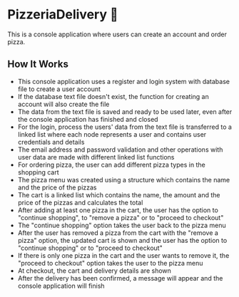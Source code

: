 # PizzeriaDelivery :pizza:
This is a console application where users can create an account and order pizza.
## How It Works
* This console application uses a register and login system with database file to create a user account 
* If the database text file doesn't exist, the function for creating an account will also create the file
* The data from the text file is saved and ready to be used later, even after the console application has finished and closed
* For the login, process the users' data from the text file is transferred to a linked list where each node represents a user and contains user credentials and details
* The email address and password validation and other operations with user data are made with different linked list functions
* For ordering pizza, the user can add different pizza types in the shopping cart
* The pizza menu was created using a structure which contains the name and the price of the pizzas
* The cart is a linked list which contains the name, the amount and the price of the pizzas and calculates the total
* After adding at least one pizza in the cart, the user has the option to "continue shopping", to "remove a pizza" or to "proceed to checkout"
* The "continue shopping" option takes the user back to the pizza menu
* After the user has removed a pizza from the cart with the "remove a pizza" option, the updated cart is shown and the user has the option to "continue shopping" or to "proceed to checkout"
* If there is only one pizza in the cart and the user wants to remove it, the "proceed to checkout" option takes the user to the pizza menu
* At checkout, the cart and delivery details are shown
* After the delivery has been confirmed, a message will appear and the console application will finish
